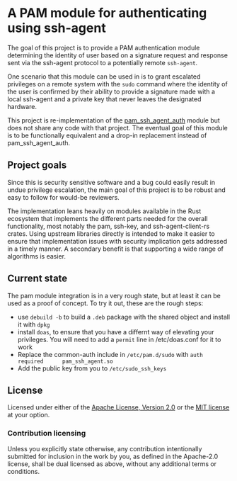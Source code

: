 # A PAM module for authenticating using ssh-agent

The goal of this project is to provide a PAM authentication module determining the identity
of user based on a signature request and response sent via the ssh-agent protocol to a potentially
remote `ssh-agent`.

One scenario that this module can be used in is to grant escalated privileges on a remote
system with the `sudo` command where the identity of the user is confirmed by their ability
to provide a signature made with a local ssh-agent and a private key that never leaves the
designated hardware.

This project is re-implementation of the [pam_ssh_agent_auth](https://github.com/jbeverly/pam_ssh_agent_auth) 
module but does not share any code with that project. The eventual goal of this module is to be 
functionally equivalent and a drop-in replacement instead of pam_ssh_agent_auth.

## Project goals

Since this is security sensitive software and a bug could easily result in undue privilege
escalation, the main goal of this project is to be robust and easy to follow for would-be
reviewers.

The implementation leans heavily on modules available in the Rust ecosystem that implements
the different parts needed for the overall functionality, most notably the pam, ssh-key, 
and ssh-agent-client-rs crates. Using upstream libraries directly is intended to make it
easier to ensure that implementation issues with security implication gets addressed in a
timely manner. A secondary benefit is that supporting a wide range of algorithms is easier.

## Current state

The pam module integration is in a very rough state, but at least it can be used as a proof 
of concept. To try it out, these are the rough steps:

* use `debuild -b` to build a `.deb` package with the shared object and install it with `dpkg`
* install `doas`, to ensure that you have a differnt way of elevating your privileges. You will
  need to add a `permit` line in /etc/doas.conf for it to work
* Replace the common-auth include in `/etc/pam.d/sudo` with `auth    required      pam_ssh_agent.so`
* Add the public key from you to `/etc/sudo_ssh_keys`

## License

Licensed under either of the [Apache License, Version 2.0](http://www.apache.org/licenses/LICENSE-2.0) or the
[MIT license](http://opensource.org/licenses/MIT) at your option.

### Contribution licensing

Unless you explicitly state otherwise, any contribution intentionally submitted
for inclusion in the work by you, as defined in the Apache-2.0 license, shall be dual licensed as above, without any
additional terms or conditions.
